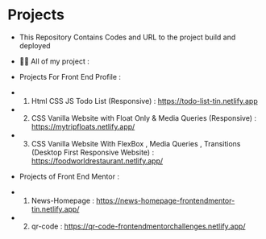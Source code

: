 # Projects
- This Repository Contains Codes and URL to the project build and deployed

- 👨‍💻 All of my project :

- Projects For Front End Profile : 
-  1. Html CSS JS Todo List (Responsive) : https://todo-list-tin.netlify.app
-  2. CSS Vanilla Website with Float Only & Media Queries (Responsive) : https://mytripfloats.netlify.app/
-  3. CSS Vanilla Website With FlexBox , Media Queries , Transitions (Desktop First Responsive Website) : https://foodworldrestaurant.netlify.app/
   

- Projects of Front End Mentor :
- 1. News-Homepage :  https://news-homepage-frontendmentor-tin.netlify.app/
- 2. qr-code :  https://qr-code-frontendmentorchallenges.netlify.app/

